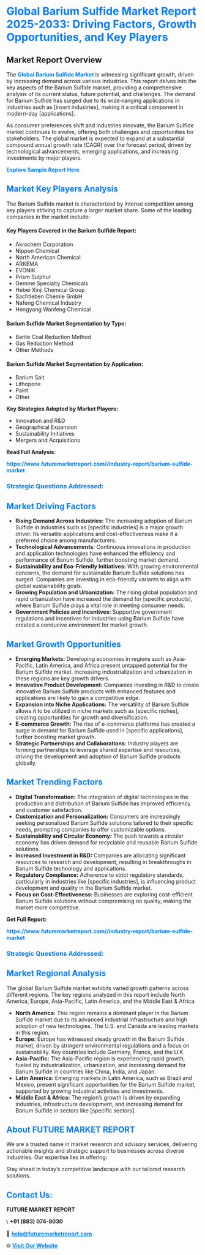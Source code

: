 <h1 style="color: #007BFF;">Global Barium Sulfide Market Report 2025-2033: Driving Factors, Growth Opportunities, and Key Players</h1>

<section id="overview">
<h2>Market Report Overview</h2>
<p>The <a href="https://www.futuremarketreport.com//industry-report/barium-sulfide-market" style="color: #007BFF; text-decoration: none;"><strong>Global Barium Sulfide Market</strong></a> is witnessing significant growth, driven by increasing demand across various industries. This report delves into the key aspects of the Barium Sulfide market, providing a comprehensive analysis of its current status, future potential, and challenges. The demand for Barium Sulfide has surged due to its wide-ranging applications in industries such as [insert industries], making it a critical component in modern-day [applications].</p>
<p>As consumer preferences shift and industries innovate, the Barium Sulfide market continues to evolve, offering both challenges and opportunities for stakeholders. The global market is expected to expand at a substantial compound annual growth rate (CAGR) over the forecast period, driven by technological advancements, emerging applications, and increasing investments by major players.</p>
</section>

<section id="overview">
<p><a href="https://www.futuremarketreport.com//request-sample/reportId=58657" style="color: #007BFF; text-decoration: none;"><strong>Explore Sample Report Here</strong></a></p>
</section>

<section id="key-players">
<h2 style="color: #007BFF;">Market Key Players Analysis</h2>
<p>The Barium Sulfide market is characterized by intense competition among key players striving to capture a larger market share. Some of the leading companies in the market include:</p>
<h4>Key Players Covered in the Barium Sulfide Report:</h4>
<ul><li>Akrochem Corporation</li><li>Nippon Chemical</li><li>North American Chemical</li><li>ARKEMA</li><li>EVONIK</li><li>Prism Sulphur</li><li>Gemme Specialty Chemicals</li><li>Hebei Xinji Chemical Group</li><li>Sachtleben Chemie GmbH</li><li>Nafeng Chemical Industry</li><li>Hengyang Wanfeng Chemical</li></ul>
<h4>Barium Sulfide Market Segmentation by Type:</h4>
<ul><li>Barite Coal Reduction Method</li><li>Gas Reduction Method</li><li>Other Methods</li></ul>

<h4>Barium Sulfide Market Segmentation by Application:</h4>
<ul><li>Barium Salt</li><li>Lithopone</li><li>Paint</li><li>Other</li></ul>
<p><strong>Key Strategies Adopted by Market Players:</strong></p>
<ul>
<li>Innovation and R&D</li>
<li>Geographical Expansion</li>
<li>Sustainability Initiatives</li>
<li>Mergers and Acquisitions</li>
</ul>
</section>

<section>
<p><strong>Read Full Analysis: </strong></p><a href="https://www.futuremarketreport.com//industry-report/barium-sulfide-market" style="color: #007BFF; text-decoration: none;"><strong>https://www.futuremarketreport.com//industry-report/barium-sulfide-market</strong></a>
<h3 style="color: #007BFF;">Strategic Questions Addressed:</h3>
</section>

<section id="driving-factors">
<h2 style="color: #007BFF;">Market Driving Factors</h2>
<ul>
<li><strong>Rising Demand Across Industries:</strong> The increasing adoption of Barium Sulfide in industries such as [specific industries] is a major growth driver. Its versatile applications and cost-effectiveness make it a preferred choice among manufacturers.</li>
<li><strong>Technological Advancements:</strong> Continuous innovations in production and application technologies have enhanced the efficiency and performance of Barium Sulfide, further boosting market demand.</li>
<li><strong>Sustainability and Eco-Friendly Initiatives:</strong> With growing environmental concerns, the demand for sustainable Barium Sulfide solutions has surged. Companies are investing in eco-friendly variants to align with global sustainability goals.</li>
<li><strong>Growing Population and Urbanization:</strong> The rising global population and rapid urbanization have increased the demand for [specific products], where Barium Sulfide plays a vital role in meeting consumer needs.</li>
<li><strong>Government Policies and Incentives:</strong> Supportive government regulations and incentives for industries using Barium Sulfide have created a conducive environment for market growth.</li>
</ul>
</section>

<section id="growth-opportunities">
<h2 style="color: #007BFF;">Market Growth Opportunities</h2>
<ul>
<li><strong>Emerging Markets:</strong> Developing economies in regions such as Asia-Pacific, Latin America, and Africa present untapped potential for the Barium Sulfide market. Increasing industrialization and urbanization in these regions are key growth drivers.</li>
<li><strong>Innovative Product Development:</strong> Companies investing in R&D to create innovative Barium Sulfide products with enhanced features and applications are likely to gain a competitive edge.</li>
<li><strong>Expansion into Niche Applications:</strong> The versatility of Barium Sulfide allows it to be utilized in niche markets such as [specific niches], creating opportunities for growth and diversification.</li>
<li><strong>E-commerce Growth:</strong> The rise of e-commerce platforms has created a surge in demand for Barium Sulfide used in [specific applications], further boosting market growth.</li>
<li><strong>Strategic Partnerships and Collaborations:</strong> Industry players are forming partnerships to leverage shared expertise and resources, driving the development and adoption of Barium Sulfide products globally.</li>
</ul>
</section>

<section id="trending-factors">
<h2 style="color: #007BFF;">Market Trending Factors</h2>
<ul>
<li><strong>Digital Transformation:</strong> The integration of digital technologies in the production and distribution of Barium Sulfide has improved efficiency and customer satisfaction.</li>
<li><strong>Customization and Personalization:</strong> Consumers are increasingly seeking personalized Barium Sulfide solutions tailored to their specific needs, prompting companies to offer customizable options.</li>
<li><strong>Sustainability and Circular Economy:</strong> The push towards a circular economy has driven demand for recyclable and reusable Barium Sulfide solutions.</li>
<li><strong>Increased Investment in R&D:</strong> Companies are allocating significant resources to research and development, resulting in breakthroughs in Barium Sulfide technology and applications.</li>
<li><strong>Regulatory Compliance:</strong> Adherence to strict regulatory standards, particularly in industries like [specific industries], is influencing product development and quality in the Barium Sulfide market.</li>
<li><strong>Focus on Cost-Effectiveness:</strong> Businesses are exploring cost-efficient Barium Sulfide solutions without compromising on quality, making the market more competitive.</li>
</ul>
</section>

<section>
<p><strong>Get Full Report: </strong></p><a href="https://www.futuremarketreport.com//industry-report/barium-sulfide-market" style="color: #007BFF; text-decoration: none;"><strong>https://www.futuremarketreport.com//industry-report/barium-sulfide-market</strong></a>
<h3 style="color: #007BFF;">Strategic Questions Addressed:</h3>
</section>


<section id="regional-analysis">
<h2 style="color: #007BFF;">Market Regional Analysis</h2>
<p>The global Barium Sulfide market exhibits varied growth patterns across different regions. The key regions analyzed in this report include North America, Europe, Asia-Pacific, Latin America, and the Middle East & Africa:</p>
<ul>
<li><strong>North America:</strong> This region remains a dominant player in the Barium Sulfide market due to its advanced industrial infrastructure and high adoption of new technologies. The U.S. and Canada are leading markets in this region.</li>
<li><strong>Europe:</strong> Europe has witnessed steady growth in the Barium Sulfide market, driven by stringent environmental regulations and a focus on sustainability. Key countries include Germany, France, and the U.K.</li>
<li><strong>Asia-Pacific:</strong> The Asia-Pacific region is experiencing rapid growth, fueled by industrialization, urbanization, and increasing demand for Barium Sulfide in countries like China, India, and Japan.</li>
<li><strong>Latin America:</strong> Emerging markets in Latin America, such as Brazil and Mexico, present significant opportunities for the Barium Sulfide market, supported by growing industrial activities and investments.</li>
<li><strong>Middle East & Africa:</strong> The region’s growth is driven by expanding industries, infrastructure development, and increasing demand for Barium Sulfide in sectors like [specific sectors].</li>
</ul>
</section>

<footer>
<h2 style="color: #007BFF;">About FUTURE MARKET REPORT</h2>
<p>We are a trusted name in market research and advisory services, delivering actionable insights and strategic support to businesses across diverse industries. Our expertise lies in offering:</p>

<p>Stay ahead in today’s competitive landscape with our tailored research solutions.</p>

<h2 style="color: #007BFF;">Contact Us:</h2>
<p><strong>FUTURE MARKET REPORT</strong></p>
<p>📞 <strong>+91 (883) 074-8030</strong></p>
<p>📧 <strong><a href="mailto:help@futuremarketreport.com" style="color: #007BFF;">help@futuremarketreport.com</a></strong></p>
<p>🌐 <strong><a href="https://www.futuremarketreport.com/" style="color: #007BFF;">Visit Our Website</a></strong></p>
</footer>